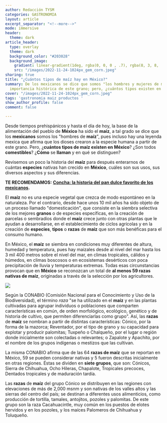 ```yaml
---
author: Redacción TYSM
categories: GASTRONOMIA
layout: article
excerpt_separator: "<!--more-->"
mode: immersive
header:
  theme: dark
article_header:
  type: overlay
  theme: dark
  background_color: "#203028"
  background_image:
    gradient: linear-gradient(1deg, rgba(0, 0, 0 , .7), rgba(8, 3, 8, .9))
    src: "/images/2022-11-24-1024px_gem_corn.jpeg"
sharing: true
title: "¿Cuántos tipos de maíz hay en México?"
summary: De los mexicanos se dice que somos "los hombres y mujeres de maíz" por la
  importancia histórica de este grano; pero, ¿cuántos tipos existen en el país?
cover: "/images/2022-11-24-1024px_gem_corn.jpeg"
tags: 'gastronomia maiz productos '
show_author_profile: false
comment: false

---
```

Desde tiempos prehispánicos y hasta el día de hoy, la base de la alimentación del pueblo de **México** ha sido el **maíz**, a tal grado se dice que los **mexicanos** somos los "hombres de **maíz**", pues incluso hay una leyenda mexica que afirma que los dioses crearon a la especie humana a partir de este grano. Pero, ¿**cuántos tipos de maíz existen en México**? ¿Son todos **comestibles**? ¿**Cómo** se **llaman** y en qué se distinguen?

Revisemos un poco la historia del **maíz** para después enterarnos de cuántas **especies** nativas han crecido en **México**, cuáles son sus usos, sus diversos aspectos y sus diferencias.

**TE RECOMENDAMOS:** [**Concha: la historia del pan dulce favorito de los mexicanos**](https://blog.tonoysumariachi.com/gastronomia/2022/07/06/la-concha-el-pan-dulce-favorito-de-los-mexicanos.html)**.**

El **maíz** no es una especie vegetal que crezca de modo espontáneo en la naturaleza. Por el contrario, desde hace unos 10 mil años ha sido objeto de un proceso llamado "domesticación", que consiste en la siembra selectiva de los mejores **granos** o de especies específicas, en la creación de parcelas o sembradíos donde el **maíz** crece junto con otras plantas que le ayudan a desarrollarse, en el establecimiento de ciclos agrícolas y en la creación de **especies**, **tipos** o **razas** de **maíz** que son más benéficas para el consumo humano.

En México, el **maíz** se siembra en condiciones muy diferentes de altura, humedad y temperatura, pues hay maizales desde al nivel del mar hasta los 3 mil 400 metros sobre el nivel del mar, en climas tropicales, cálidos y húmedos, en climas boscosos o en ecosistemas desérticos con poca precipitación de lluvia y temperaturas extremas. Todas esas circunstancias provocan que en **México** se reconozcan un total de **al menos 59 razas nativas de maíz**, originadas a través de la selección por los agricultores.

![](https://upload.wikimedia.org/wikipedia/commons/thumb/0/0d/Starr-120606-7054-Zea_mays-ears_for_sale-Laulima_Farm_Kipahulu-Maui_%2825026486812%29.jpg/1024px-Starr-120606-7054-Zea_mays-ears_for_sale-Laulima_Farm_Kipahulu-Maui_%2825026486812%29.jpg)

Según la CONABIO (Comisión Nacional para el Conocimiento y Uso de la Biodiversidad), el término _raza_ "se ha utilizado en el **maíz** y en las plantas cultivadas para agrupar individuos o poblaciones que comparten características en común, de orden morfológico, ecológico, genético y de historia de cultivo, que permiten diferenciarlas como grupo". Así, las **razas** de **maíz** se nombran a partir de distintas características: Cónico, por la forma de la mazorca; Reventador, por el tipo de grano y su capacidad para explotar y producir palomitas; Tuxpeño o Chalqueño, por el lugar o región donde inicialmente son colectadas o relevantes; o  Zapalote y Apachito, por el nombre de los grupos indígenas o mestizos que las cultivan.

La misma CONABIO afirma que de las 64 **razas de maíz** que se reportan en México, 59 se pueden considerar nativas y 5 fueron descritas inicialmente en otras regiones. Éstas se dividen en **siete grupos**, que son: Cónicos, Sierra de Chihuahua, Ocho Hileras, Chapalote, Tropicales precoces, Dentados tropicales y de maduración tardía.

Las **razas** de **maíz** del grupo Cónico se distribuyen en las regiones con elevaciones de más de 2,000 msnm y son nativas de los valles altos y las sierras del centro del país; se destinan a diferentes usos alimenticios, como producción de tortilla, tamales, antojitos, pozoles y palomitas. De este grupo son la raza Cacahuacintle, muy común en los puestos de elotes hervidos y en los pozoles, y los maíces Palomeros de Chihuahua y Toluqueño.